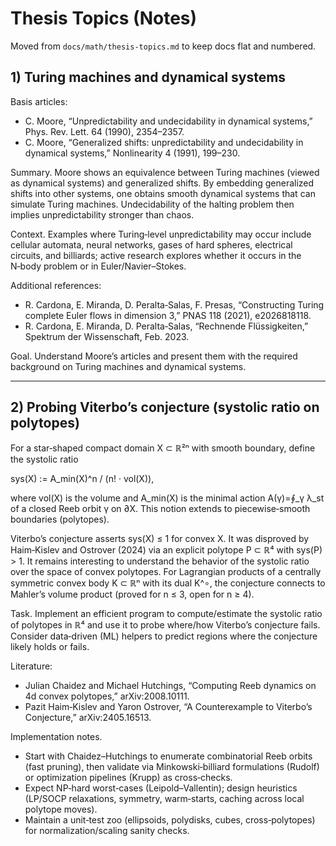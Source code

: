 # Thesis Topics (Notes)

Moved from `docs/math/thesis-topics.md` to keep docs flat and numbered.

## 1) Turing machines and dynamical systems

Basis articles:

- C. Moore, “Unpredictability and undecidability in dynamical systems,” Phys. Rev. Lett. 64 (1990), 2354–2357.
- C. Moore, “Generalized shifts: unpredictability and undecidability in dynamical systems,” Nonlinearity 4 (1991), 199–230.

Summary. Moore shows an equivalence between Turing machines (viewed as dynamical systems) and generalized shifts. By embedding generalized shifts into other systems, one obtains smooth dynamical systems that can simulate Turing machines. Undecidability of the halting problem then implies unpredictability stronger than chaos.

Context. Examples where Turing‑level unpredictability may occur include cellular automata, neural networks, gases of hard spheres, electrical circuits, and billiards; active research explores whether it occurs in the N‑body problem or in Euler/Navier–Stokes.

Additional references:

- R. Cardona, E. Miranda, D. Peralta‑Salas, F. Presas, “Constructing Turing complete Euler flows in dimension 3,” PNAS 118 (2021), e2026818118.
- R. Cardona, E. Miranda, D. Peralta‑Salas, “Rechnende Flüssigkeiten,” Spektrum der Wissenschaft, Feb. 2023.

Goal. Understand Moore’s articles and present them with the required background on Turing machines and dynamical systems.

---

## 2) Probing Viterbo’s conjecture (systolic ratio on polytopes)

For a star‑shaped compact domain X ⊂ ℝ²ⁿ with smooth boundary, define the systolic ratio

sys(X) := A_min(X)^n / (n! · vol(X)),

where vol(X) is the volume and A_min(X) is the minimal action A(γ)=∮_γ λ_st of a closed Reeb orbit γ on ∂X. This notion extends to piecewise‑smooth boundaries (polytopes).

Viterbo’s conjecture asserts sys(X) ≤ 1 for convex X. It was disproved by Haim‑Kislev and Ostrover (2024) via an explicit polytope P ⊂ ℝ⁴ with sys(P) > 1. It remains interesting to understand the behavior of the systolic ratio over the space of convex polytopes. For Lagrangian products of a centrally symmetric convex body K ⊂ ℝⁿ with its dual K^∘, the conjecture connects to Mahler’s volume product (proved for n ≤ 3, open for n ≥ 4).

Task. Implement an efficient program to compute/estimate the systolic ratio of polytopes in ℝ⁴ and use it to probe where/how Viterbo’s conjecture fails. Consider data‑driven (ML) helpers to predict regions where the conjecture likely holds or fails.

Literature:

- Julian Chaidez and Michael Hutchings, “Computing Reeb dynamics on 4d convex polytopes,” arXiv:2008.10111.
- Pazit Haim‑Kislev and Yaron Ostrover, “A Counterexample to Viterbo’s Conjecture,” arXiv:2405.16513.

Implementation notes.

- Start with Chaidez–Hutchings to enumerate combinatorial Reeb orbits (fast pruning), then validate via Minkowski‑billiard formulations (Rudolf) or optimization pipelines (Krupp) as cross‑checks.
- Expect NP‑hard worst‑cases (Leipold–Vallentin); design heuristics (LP/SOCP relaxations, symmetry, warm‑starts, caching across local polytope moves).
- Maintain a unit‑test zoo (ellipsoids, polydisks, cubes, cross‑polytopes) for normalization/scaling sanity checks.
